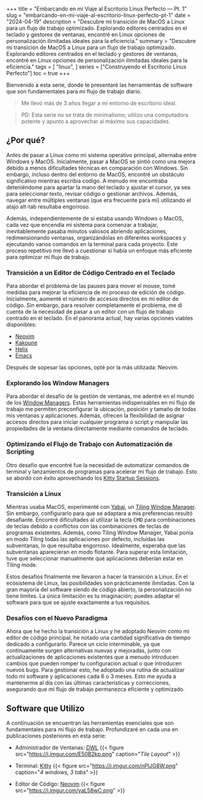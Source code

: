 +++
title = "Embarcando en mi Viaje al Escritorio Linux Perfecto — Pt. 1"
slug = "embarcando-en-mi-viaje-al-escritorio-linux-perfecto-pt-1"
date = "2024-04-19"
description = "Descubre mi transición de MacOS a Linux para un flujo de trabajo optimizado. Explorando editores centrados en el teclado y gestores de ventanas, encontré en Linux opciones de personalización ilimitadas ideales para la eficiencia."
summary = "Descubre mi transición de MacOS a Linux para un flujo de trabajo optimizado. Explorando editores centrados en el teclado y gestores de ventanas, encontré en Linux opciones de personalización ilimitadas ideales para la eficiencia."
tags = [
  "linux",
]
series = ["Construyendo el Escritorio Linux Perfecto"]
toc = true
+++

Bienvenido a esta serie, donde te presentaré las herramientas de software que son fundamentales para mi flujo de trabajo diario.

> Me llevó más de 3 años llegar a mi entorno de escritorio ideal.

> PD: Esta serie no se trata de minimalismo; utilizo una computadora potente y apunto a aprovechar al máximo sus capacidades.

## ¿Por qué?

Antes de pasar a Linux como mi sistema operativo principal, alternaba entre Windows y MacOS. Inicialmente, pasar a MacOS se sintió como una mejora debido a menos dificultades técnicas en comparación con Windows. Sin embargo, incluso dentro del entorno de MacOS, encontré un obstáculo significativo mientras escribia codigo. A menudo me encontraba deteniéndome para apartar la mano del teclado y ajustar el cursor, ya sea para seleccionar texto, revisar código o gestionar archivos. Además, navegar entre múltiples ventanas (que era frecuente para mí) utilizando el atajo alt-tab resultaba engorroso.

Además, independientemente de si estaba usando Windows o MacOS, cada vez que encendía mi sistema para comenzar a trabajar, inevitablemente pasaba minutos valiosos abriendo aplicaciones, redimensionando ventanas, organizándolas en diferentes workspaces y ejecutando varios comandos en la terminal para cada proyecto. Este proceso repetitivo me llevó a cuestionar si había un enfoque más eficiente para optimizar mi flujo de trabajo.

### Transición a un Editor de Código Centrado en el Teclado

Para abordar el problema de las pauses para mover el mouse, tomé medidas para mejorar la eficiencia de mi proceso de edición de código. Inicialmente, aumenté el número de accesos directos en mi editor de código. Sin embargo, para resolver completamente el problema, me di cuenta de la necesidad de pasar a un editor con un flujo de trabajo centrado en el teclado. En el panorama actual, hay varias opciones viables disponibles:

- [Neovim](https://github.com/neovim/neovim)
- [Kakoune](https://github.com/mawww/kakoune)
- [Helix](https://github.com/helix-editor/helix)
- [Emacs](https://www.gnu.org/software/emacs/)

Después de sopesar las opciones, opté por la más utilizada: Neovim.

### Explorando los Window Managers

Para abordar el desafío de la gestión de ventanas, me adentré en el mundo de los [Window Managers](https://en.wikipedia.org/wiki/Window_manager). Estas herramientas indispensables en mi flujo de trabajo me permiten preconfigurar la ubicación, posición y tamaño de todas mis ventanas y aplicaciones. Además, ofrecen la flexibilidad de asignar accesos directos para iniciar cualquier programa o script y manipular las propiedades de la ventana directamente mediante comandos de teclado.

### Optimizando el Flujo de Trabajo con Automatización de Scripting

Otro desafío que encontré fue la necesidad de automatizar comandos de terminal y lanzamientos de programas para acelerar mi flujo de trabajo. Esto se abordó con éxito aprovechando los [Kitty Startup Sessions](https://sw.kovidgoyal.net/kitty/overview/#startup-sessions).

### Transición a Linux

Mientras usaba MacOS, experimenté con [Yabai](https://github.com/koekeishiya/yabai), un [Tiling Window Manager](https://en.wikipedia.org/wiki/Tiling_window_manager). Sin embargo, configurarlo para que se adaptara a mis preferencias resultó desafiante. Encontré dificultades al utilizar la tecla <kbd>CMD</kbd> para combinaciones de teclas debido a conflictos con las combinaciones de teclas de programas existentes. Además, como Tiling Window Manager, Yabai ponia en modo Tiling todas las aplicaciones por defecto, incluidas las subventanas, lo que resultaba engorroso. Idealmente, esperaba que las subventanas aparecieran en modo flotante. Para superar esta limitación, tuve que seleccionar manualmente qué aplicaciones deberían estar en Tiling mode.

Estos desafíos finalmente me llevaron a hacer la transición a Linux. En el ecosistema de Linux, las posibilidades son prácticamente ilimitadas. Con la gran mayoría del software siendo de código abierto, la personalización no tiene límites. La única limitación es tu imaginación; puedes adaptar el software para que se ajuste exactamente a tus requisitos.

### Desafíos con el Nuevo Paradigma

Ahora que he hecho la transición a Linux y he adoptado Neovim como mi editor de código principal, he notado una cantidad significativa de tiempo dedicado a configurarlo. Parece un ciclo interminable, ya que continuamente surgen alternativas nuevas y mejoradas, junto con actualizaciones de aplicaciones existentes que a menudo introducen cambios que pueden romper tu configuracion actual o que introducen nuevos bugs. Para gestionar esto, he adoptado una rutina de actualizar todo mi software y aplicaciones cada 6 o 3 meses. Esto me ayuda a mantenerme al día con las últimas características y correcciones, asegurando que mi flujo de trabajo permanezca eficiente y optimizado.

## Software que Utilizo

A continuación se encuentran las herramientas esenciales que son fundamentales para mi flujo de trabajo. Profundizaré en cada una en publicaciones posteriores en esta serie:

* Administrador de Ventanas: [DWL](https://codeberg.org/dwl/dwl)
  {{< figure src="https://i.imgur.com/E50B2kp.png" caption="*Tile Layout*" >}}

* Terminal: [Kitty](https://github.com/kovidgoyal/kitty)
  {{< figure src="https://i.imgur.com/nPIJG8W.png" caption="*4 windows, 3 tabs*" >}}

* Editor de Código: [Neovim](https://github.com/neovim/neovim)
  {{< figure src="https://i.imgur.com/yaL58wC.png" >}}
